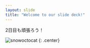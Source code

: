 ```yaml
---
layout: slide
title: "Welcome to our slide deck!"
---
```


2日目も頑張ろう！

![snowoctocat](https://octodex.github.com/images/snowoctocat.png)
{: .center}

